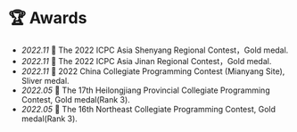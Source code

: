# 🏆 Awards
- *2022.11* 🥇 The 2022 ICPC Asia Shenyang Regional Contest，Gold medal.
- *2022.11* 🥇 The 2022 ICPC Asia Jinan Regional Contest，Gold medal.
- *2022.11* 🥈 2022 China Collegiate Programming Contest (Mianyang Site), Sliver medal.
- *2022.05* 🥇 The 17th Heilongjiang Provincial Collegiate Programming Contest, Gold medal(Rank 3).
- *2022.05* 🥇 The 16th Northeast Collegiate Programming Contest, Gold medal(Rank 3).

